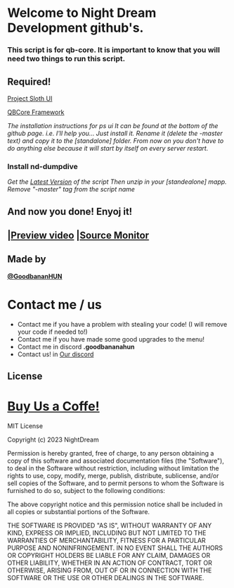 # **Welcome to  Night Dream Development github's.**
### This script is for qb-core. It is important to know that you will need two things to run this script.

## Required!
[Project Sloth UI](https://github.com/NightDream-Development/nd-dumpdive/tags)

[QBCore Framework](https://github.com/NightDream-Development/nd-dumpdive/tags)


_The installation instructions for ps ui It can be found at the bottom of the github page. i.e. I'll help you... Just install it. Rename it (delete the -master text) and copy it to the [standalone] folder. From now on you don't have to do anything else because it will start by itself on every server restart._

### **Install nd-dumpdive**

_Get the [Latest Version](https://github.com/NightDream-Development/nd-dumpdive/tags) of the script_
_Then unzip in your [standealone] mapp. Remove "-master" tag from the script name_

## And now you done! Enyoj it!

## |[Preview video](https://streamable.com/9n0d0k)                      |[Source Monitor](https://imgur.com/OARuabm)                      


## Made by

**[@GoodbananHUN](https://github.com/GoodbananaHUN)**

# Contact me / us

- Contact me if you have a problem with stealing your code! (I will remove your code if needed to!)
- Contact me if you have made some good upgrades to the menu!
- Contact me in discord **.goodbananahun**
- Contact us! in [Our discord](https://discord.gg/P9UZuXNrGX)
## License


# [Buy Us a Coffe!](https://nightdream.tebex.io/package/5774667)

MIT License

Copyright (c) 2023 NightDream

Permission is hereby granted, free of charge, to any person obtaining a copy of this software and associated documentation files (the "Software"), to deal in the Software without restriction, including without limitation the rights to use, copy, modify, merge, publish, distribute, sublicense, and/or sell copies of the Software, and to permit persons to whom the Software is furnished to do so, subject to the following conditions:

The above copyright notice and this permission notice shall be included in all copies or substantial portions of the Software.

THE SOFTWARE IS PROVIDED "AS IS", WITHOUT WARRANTY OF ANY KIND, EXPRESS OR IMPLIED, INCLUDING BUT NOT LIMITED TO THE WARRANTIES OF MERCHANTABILITY, FITNESS FOR A PARTICULAR PURPOSE AND NONINFRINGEMENT. IN NO EVENT SHALL THE AUTHORS OR COPYRIGHT HOLDERS BE LIABLE FOR ANY CLAIM, DAMAGES OR OTHER LIABILITY, WHETHER IN AN ACTION OF CONTRACT, TORT OR OTHERWISE, ARISING FROM, OUT OF OR IN CONNECTION WITH THE SOFTWARE OR THE USE OR OTHER DEALINGS IN THE SOFTWARE.




